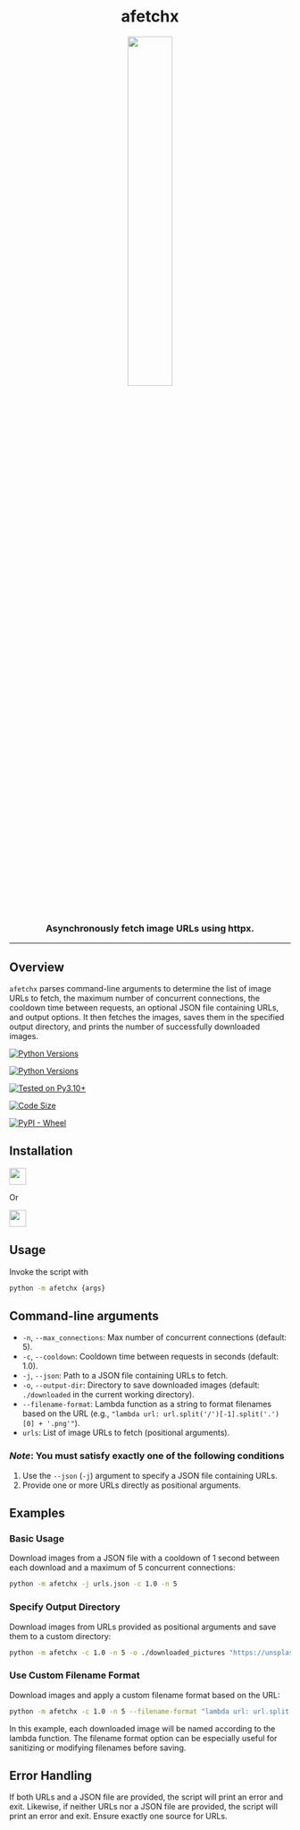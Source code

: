 <div align="center">
  <h1>afetchx</h1>
<img src="https://github.com/user-attachments/assets/8539b847-9bfd-4388-ac8b-384d64281d8a" width="40%">
  <h3>Asynchronously fetch image URLs using httpx.</h3>
</div>

<hr>

## Overview

`afetchx` parses command-line arguments to determine the list of image URLs to fetch, the maximum number of concurrent connections, the cooldown time between requests, an optional JSON file containing URLs, and output options. It then fetches the images, saves them in the specified output directory, and prints the number of successfully downloaded images.

[![Python Versions](https://img.shields.io/pypi/pyversions/afetchx)](https://github.com/DJStompZone/afetchx/releases/latest)

[![Python Versions](https://img.shields.io/badge/python%203.13-yes%20✅-blue)](https://github.com/DJStompZone/afetchx/releases/latest)

[![Tested on Py3.10+](https://github.com/DJStompZone/afetchx/actions/workflows/tests.yml/badge.svg)](https://github.com/DJStompZone/afetchx/actions/workflows/tests.yml)

[![Code Size](https://img.shields.io/github/languages/code-size/djstompzone/afetchx)](https://github.com/djstompzone/afetchx/releases/latest)

[![PyPI - Wheel](https://img.shields.io/pypi/wheel/afetchx)](https://pypi.org/projects/afetchx)

## Installation

<a href="https://pypi.org/projects/afetchx"><img src="https://github.com/user-attachments/assets/471667e2-bd29-47b0-b414-055c21740040" height="30px"></a>

Or

<a href="https://github.com/DJStompZone/afetchx/archive/refs/heads/master.zip"><img src="https://github.com/user-attachments/assets/86df3959-e061-4e18-9603-3fa805b4a31e" height="30px"></a>

## Usage

Invoke the script with

```bash
python -m afetchx {args}
```

## Command-line arguments

- `-n`, `--max_connections`: Max number of concurrent connections (default: 5).
- `-c`, `--cooldown`: Cooldown time between requests in seconds (default: 1.0).
- `-j`, `--json`: Path to a JSON file containing URLs to fetch.
- `-o`, `--output-dir`: Directory to save downloaded images (default: `./downloaded` in the current working directory).
- `--filename-format`: Lambda function as a string to format filenames based on the URL (e.g., `"lambda url: url.split('/')[-1].split('.')[0] + '.png'"`).
- `urls`: List of image URLs to fetch (positional arguments).

### *Note*: You must satisfy exactly one of the following conditions

1. Use the `--json` (`-j`) argument to specify a JSON file containing URLs.
2. Provide one or more URLs directly as positional arguments.

## Examples

### Basic Usage

Download images from a JSON file with a cooldown of 1 second between each download and a maximum of 5 concurrent connections:

```bash
python -m afetchx -j urls.json -c 1.0 -n 5
```

### Specify Output Directory

Download images from URLs provided as positional arguments and save them to a custom directory:

```bash
python -m afetchx -c 1.0 -n 5 -o ./downloaded_pictures "https://unsplash.it/256.jpg" "https://unsplash.it/512.jpg"
```

### Use Custom Filename Format

Download images and apply a custom filename format based on the URL:

```bash
python -m afetchx -c 1.0 -n 5 --filename-format "lambda url: url.split('/')[-1].split('.')[0] + '.png'" "https://example.com/image1.png" "https://example.com/image2.jpg"
```

In this example, each downloaded image will be named according to the lambda function. The filename format option can be especially useful for sanitizing or modifying filenames before saving.

## Error Handling

If both URLs and a JSON file are provided, the script will print an error and exit. Likewise, if neither URLs nor a JSON file are provided, the script will print an error and exit. Ensure exactly one source for URLs.
